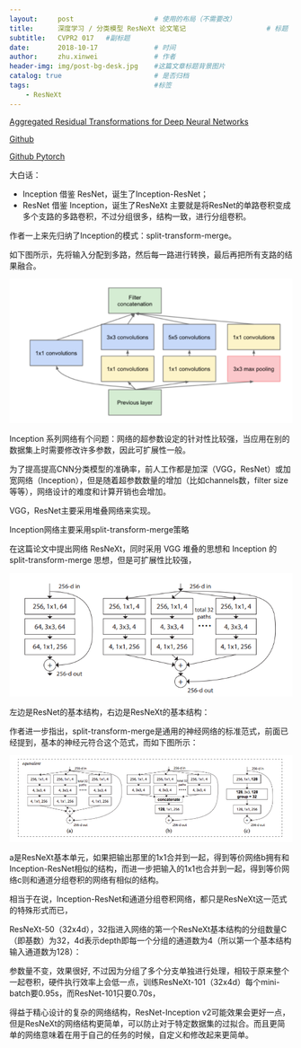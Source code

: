 ```yaml
---
layout:     post   				    # 使用的布局（不需要改）
title:     	深度学习 / 分类模型 ResNeXt 论文笔记					# 标题 
subtitle:   CVPR2 017   #副标题
date:       2018-10-17 				# 时间
author:     zhu.xinwei 		    	# 作者
header-img: img/post-bg-desk.jpg 	#这篇文章标题背景图片
catalog: true 						# 是否归档
tags:								#标签
    - ResNeXt
---
```


[Aggregated Residual Transformations for Deep Neural Networks](http://openaccess.thecvf.com/content_cvpr_2017/papers/Xie_Aggregated_Residual_Transformations_CVPR_2017_paper.pdf)

[Github](https://github.com/facebookresearch/ResNeXt)

[Github Pytorch](https://github.com/prlz77/ResNeXt.pytorch)

大白话：

- Inception 借鉴 ResNet，诞生了Inception-ResNet；
- ResNet 借鉴 Inception，诞生了ResNeXt
主要就是将ResNet的单路卷积变成多个支路的多路卷积，不过分组很多，结构一致，进行分组卷积。

作者一上来先归纳了Inception的模式：split-transform-merge。

如下图所示，先将输入分配到多路，然后每一路进行转换，最后再把所有支路的结果融合。


![](/img/cnn/inception_block.PNG)

Inception 系列网络有个问题：网络的超参数设定的针对性比较强，当应用在别的数据集上时需要修改许多参数，因此可扩展性一般。


为了提高提高CNN分类模型的准确率，前人工作都是加深（VGG，ResNet）或加宽网络（Inception），但是随着超参数数量的增加（比如channels数，filter size等等），网络设计的难度和计算开销也会增加。


VGG，ResNet主要采用堆叠网络来实现。

Inception网络主要采用split-transform-merge策略


在这篇论文中提出网络 ResNeXt，同时采用 VGG 堆叠的思想和 Inception 的 split-transform-merge 思想，但是可扩展性比较强，

![](/img/cnn/resnext_block.PNG)

左边是ResNet的基本结构，右边是ResNeXt的基本结构：

作者进一步指出，split-transform-merge是通用的神经网络的标准范式，前面已经提到，基本的神经元符合这个范式，而如下图所示：

![](/img/cnn/resnext_block_2.PNG)

a是ResNeXt基本单元，如果把输出那里的1x1合并到一起，得到等价网络b拥有和Inception-ResNet相似的结构，而进一步把输入的1x1也合并到一起，得到等价网络c则和通道分组卷积的网络有相似的结构。

相当于在说，Inception-ResNet和通道分组卷积网络，都只是ResNeXt这一范式的特殊形式而已，

ResNeXt-50（32x4d），32指进入网络的第一个ResNeXt基本结构的分组数量C（即基数）为32，4d表示depth即每一个分组的通道数为4（所以第一个基本结构输入通道数为128）：


参数量不变，效果很好, 不过因为分组了多个分支单独进行处理，相较于原来整个一起卷积，硬件执行效率上会低一点，训练ResNeXt-101（32x4d）每个mini-batch要0.95s，而ResNet-101只要0.70s，

得益于精心设计的复杂的网络结构，ResNet-Inception v2可能效果会更好一点，但是ResNeXt的网络结构更简单，可以防止对于特定数据集的过拟合。而且更简单的网络意味着在用于自己的任务的时候，自定义和修改起来更简单。